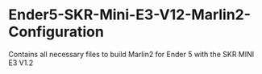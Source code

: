 # Ender5-SKR-Mini-E3-V12-Marlin2-Configuration
Contains all necessary files to build Marlin2 for Ender 5 with the SKR MINI E3 V1.2
